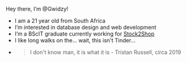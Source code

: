 Hey there, I’m @Gwidzy!
- I am a 21 year old from South Africa
- I’m interested in database design and web development
- I’m a BScIT graduate currently working for [Stock2Shop](https://www.stock2shop.com/)
- I like long walks on the... wait, this isn't Tinder...
- > I don't know man, it is what it is - Tristan Russell, circa 2019

<!---
Gwidzy/Gwidzy is a ✨ special ✨ repository because its `README.md` (this file) appears on your GitHub profile.
You can click the Preview link to take a look at your changes.
--->
